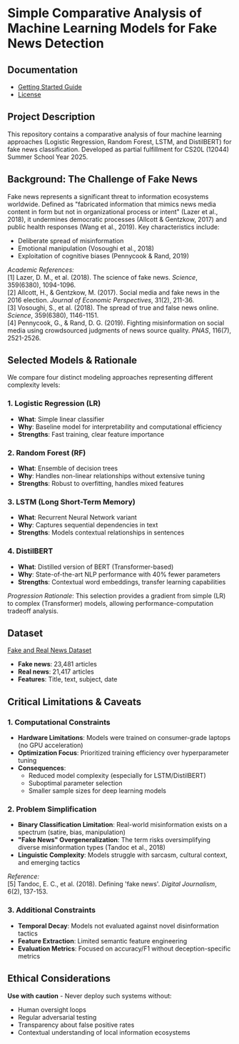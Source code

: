 # Simple Comparative Analysis of Machine Learning Models for Fake News Detection

## Documentation
- [Getting Started Guide](HOWTOUSE.md)
- [License](LICENSE)

## Project Description
This repository contains a comparative analysis of four machine learning approaches (Logistic Regression, Random Forest, LSTM, and DistilBERT) for fake news classification. Developed as partial fulfillment for CS20L (12044) Summer School Year 2025.

## Background: The Challenge of Fake News
Fake news represents a significant threat to information ecosystems worldwide. Defined as "fabricated information that mimics news media content in form but not in organizational process or intent" (Lazer et al., 2018), it undermines democratic processes (Allcott & Gentzkow, 2017) and public health responses (Wang et al., 2019). Key characteristics include:
- Deliberate spread of misinformation
- Emotional manipulation (Vosoughi et al., 2018)
- Exploitation of cognitive biases (Pennycook & Rand, 2019)

*Academic References:*  
[1] Lazer, D. M., et al. (2018). The science of fake news. *Science*, 359(6380), 1094-1096.  
[2] Allcott, H., & Gentzkow, M. (2017). Social media and fake news in the 2016 election. *Journal of Economic Perspectives*, 31(2), 211-36.  
[3] Vosoughi, S., et al. (2018). The spread of true and false news online. *Science*, 359(6380), 1146-1151.  
[4] Pennycook, G., & Rand, D. G. (2019). Fighting misinformation on social media using crowdsourced judgments of news source quality. *PNAS*, 116(7), 2521-2526.  

## Selected Models & Rationale
We compare four distinct modeling approaches representing different complexity levels:

### 1. Logistic Regression (LR)
- **What**: Simple linear classifier
- **Why**: Baseline model for interpretability and computational efficiency
- **Strengths**: Fast training, clear feature importance

### 2. Random Forest (RF)
- **What**: Ensemble of decision trees
- **Why**: Handles non-linear relationships without extensive tuning
- **Strengths**: Robust to overfitting, handles mixed features

### 3. LSTM (Long Short-Term Memory)
- **What**: Recurrent Neural Network variant
- **Why**: Captures sequential dependencies in text
- **Strengths**: Models contextual relationships in sentences

### 4. DistilBERT
- **What**: Distilled version of BERT (Transformer-based)
- **Why**: State-of-the-art NLP performance with 40% fewer parameters
- **Strengths**: Contextual word embeddings, transfer learning capabilities

*Progression Rationale*: This selection provides a gradient from simple (LR) to complex (Transformer) models, allowing performance-computation tradeoff analysis.

## Dataset
[Fake and Real News Dataset](https://www.kaggle.com/datasets/clmentbisaillon/fake-and-real-news-dataset)  
- **Fake news**: 23,481 articles  
- **Real news**: 21,417 articles  
- **Features**: Title, text, subject, date  

## Critical Limitations & Caveats

### 1. Computational Constraints
- **Hardware Limitations**: Models were trained on consumer-grade laptops (no GPU acceleration)
- **Optimization Focus**: Prioritized training efficiency over hyperparameter tuning
- **Consequences**:
  - Reduced model complexity (especially for LSTM/DistilBERT)
  - Suboptimal parameter selection
  - Smaller sample sizes for deep learning models

### 2. Problem Simplification
- **Binary Classification Limitation**: Real-world misinformation exists on a spectrum (satire, bias, manipulation)
- **"Fake News" Overgeneralization**: The term risks oversimplifying diverse misinformation types (Tandoc et al., 2018)
- **Linguistic Complexity**: Models struggle with sarcasm, cultural context, and emerging tactics

*Reference:*  
[5] Tandoc, E. C., et al. (2018). Defining 'fake news'. *Digital Journalism*, 6(2), 137-153.

### 3. Additional Constraints
- **Temporal Decay**: Models not evaluated against novel disinformation tactics
- **Feature Extraction**: Limited semantic feature engineering
- **Evaluation Metrics**: Focused on accuracy/F1 without deception-specific metrics

## Ethical Considerations
**Use with caution** - Never deploy such systems without:
- Human oversight loops
- Regular adversarial testing
- Transparency about false positive rates
- Contextual understanding of local information ecosystems
